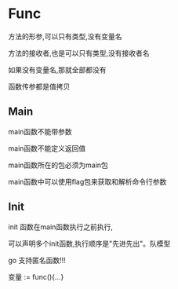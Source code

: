 # Func

方法的形参,可以只有类型,没有变量名

方法的接收者,也是可以只有类型,没有接收者名

如果没有变量名,那就全部都没有

函数传参都是值拷贝



## Main

main函数不能带参数

main函数不能定义返回值

main函数所在的包必须为main包

main函数中可以使用flag包来获取和解析命令行参数



## Init

init 函数在main函数执行之前执行,

可以声明多个init函数,执行顺序是"先进先出"。队模型





go 支持匿名函数!!!

变量 := func(){...}
